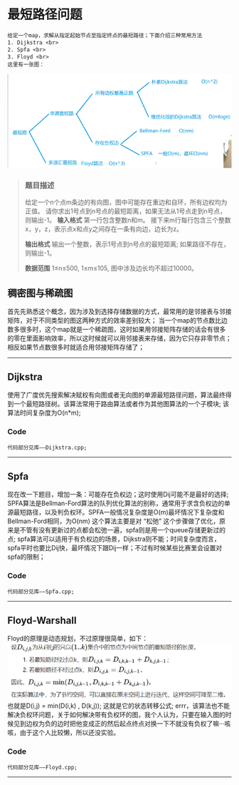 # 最短路径问题
    给定一个map，求解从指定起始节点至指定终点的最短路径；下面介绍三种常用方法
    1. Dijkstra <br>
    2. Spfa <br>
    3. Floyd <br>
    这里有一张图：
![](SR.png)

> ### 题目描述
> 给定一个n个点m条边的有向图，图中可能存在重边和自环，所有边权均为正值。
> 请你求出1号点到n号点的最短距离，如果无法从1号点走到n号点，则输出-1。
>**输入格式**
>第一行包含整数n和m。
>接下来m行每行包含三个整数x，y，z，表示点x和点y之间存在一条有向边，边长为z。
>
>**输出格式**
>输出一个整数，表示1号点到n号点的最短距离;
>如果路径不存在，则输出-1。
>
>**数据范围**
>1≤n≤500,
>1≤m≤105,
>图中涉及边长均不超过10000。

## 稠密图与稀疏图
首先先熟悉这个概念，因为涉及到选择存储数据的方式，最常用的是邻接表与邻接矩阵，对于不同类型的图这两种方式的效率差别较大；
当一个map的节点数比边数多很多时，这个map就是一个稀疏图，这时如果用邻接矩阵存储的话会有很多的零在里面影响效率，所以这时候就可以用邻接表来存储，因为它只存非零节点；相反如果节点数很多时就适合用邻接矩阵存储了；

---

## Dijkstra
使用了广度优先搜索解决赋权有向图或者无向图的单源最短路径问题，算法最终得到一个最短路径树。该算法常用于路由算法或者作为其他图算法的一个子模块;
该算法时间复杂度为O(n*m);

### Code
    代码部分见库——Dijkstra.cpp;

---

## Spfa
现在改一下题目，增加一条：可能存在负权边；这时使用Dij可能不是最好的选择;
SPFA算法是Bellman-Ford算法的队列优化算法的别称，通常用于求含负权边的单源最短路径，以及判负权环。SPFA一般情况复杂度是O(m)最坏情况下复杂度和Bellman-Ford相同，为O(nm)
这个算法主要是对 “松弛” 这个步骤做了优化，原来是不管有没有更新过的点都会松弛一遍，spfa则是用一个queue存储更新过的点;
spfa算法可以适用于有负权边的场景，Dijkstra则不能；时间复杂度而言，spfa平时也要比Dij快，最坏情况下跟Dij一样；不过有时候某些比赛里会设置对spfa的限制；

### Code
    代码部分见库——Spfa.cpp;

---

## Floyd-Warshall
Floyd的原理是动态规划，不过原理很简单，如下：
![](FLD.png)
也就是D(i,j) = min(D(i,k) , D(k,j)); 这就是它的状态转移公式;
errr，该算法也不能解决负权环问题，关于如何解决带有负权环的图，我个人认为，只要在输入图的时候见到边权为负的边时把他变成正的然后起点终点对换一下不就没有负权了嘛···咳咳，由于这个人比较懒，所以还没实验。

### Code
    代码部分见库——Floyd.cpp;

---
